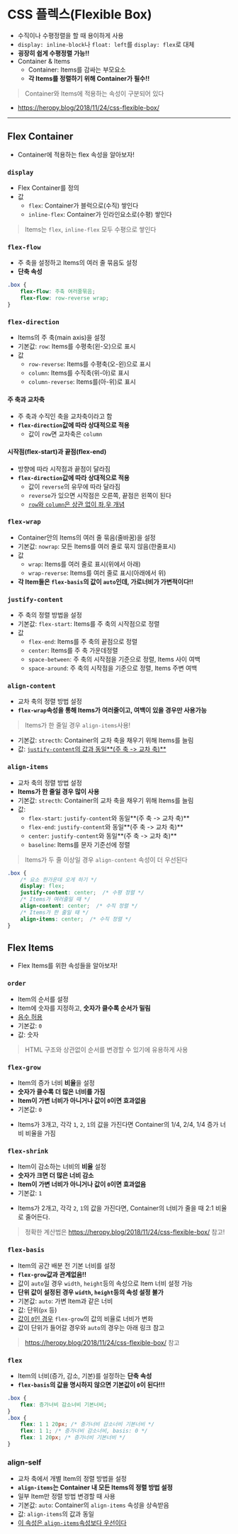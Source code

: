 # CSS 플렉스(Flexible Box)
* 수직이나 수평정렬을 할 때 용이하게 사용
* `display: inline-block`나 `float: left`를 `display: flex`로 대체
* **굉장히 쉽게 수평정렬 가능!!**
* Container & Items
	* Container: Items를 감싸는 부모요소
	* **각 Items를 정렬하기 위해 Container가 필수!!**

> Container와 Items에 적용하는 속성이 구분되어 있다

* https://heropy.blog/2018/11/24/css-flexible-box/
---

## Flex Container
* Container에 적용하는 flex 속성을 알아보자!

### `display`
* Flex Container를 정의
* 값
	* `flex`: Container가 블럭으로(수직) 쌓인다
	* `inline-flex`: Container가 인라인요소로(수평) 쌓인다

> Items는 `flex`, `inline-flex` 모두 수평으로 쌓인다

### `flex-flow`
* 주 축을 설정하고 Items의 여러 줄 묶음도 설정
* **단축 속성**
```css
.box {
	flex-flow: 주축 여러줄묶음;
	flex-flow: row-reverse wrap;
}
```

### `flex-direction`
* Items의 주 축(main axis)을 설정
* 기본값: `row`: Items를 수평축(왼-오)으로 표시
* 값
	* `row-reverse`: Items를 수평축(오-왼)으로 표시
	* `column`: Items를 수직축(위-아)로 표시
	* `column-reverse`: Items를(아-위)로 표시

#### 주 축과 교차축
* 주 축과 수직인 축을 교차축이라고 함
* **`flex-direction`값에 따라 상대적으로 적용**
	* 값이 `row`면 교차축은 `column`

#### 시작점(flex-start)과 끝점(flex-end)
* 방향에 따라 시작점과 끝점이 달라짐
* **`flex-direction`값에 따라 상대적으로 적용**
	* 값이 `reverse`의 유무에 따라 달라짐
	* `reverse`가 있으면 시작점은 오른쪽, 끝점은 왼쪽이 된다
	* <ins>`row`와 `column`은 상관 없이 좌,우 개념</ins>

### `flex-wrap`
* Container안의 Items의 여러 줄 묶음(줄바꿈)을 설정
* 기본값: `nowrap`: 모든 Items를 여러 줄로 묶지 않음(한줄표시)
* 값
	* `wrap`: Items를 여러 줄로 표시(위에서 아래)
	* `wrap-reverse`: Items를 여러 줄로 표시(아래에서 위)
* **각 Item들은 `flex-basis`의 값이 `auto`인데, 가로너비가 가변적이다!!**

### `justify-content`
* 주 축의 정렬 방법을 설정
* 기본값: `flex-start`: Items를 주 축의 시작점으로 정렬
* 값
	* `flex-end`: Items를 주 축의 끝점으로 정렬
	* `center`: Items를 주 축 가운데정렬
	* `space-between`: 주 축의 시작점을 기준으로 정렬, Items 사이 여백
	* `space-around`: 주 축의 시작점을 기준으로 정렬, Items 주변 여백

### `align-content`
* 교차 축의 정렬 방법 설정
* **`flex-wrap`속성을 통해 Items가 여러줄이고, 여백이 있을 경우만 사용가능**

> Items가 한 줄일 경우 `align-items`사용!

* 기본값: `strecth`: Container의 교차 축을 채우기 위해 Items를 늘림
* 값: <ins>`justify-content`의 값과 동일**(주 축 -> 교차 축)**</ins>

### `align-items`
* 교차 축의 정렬 방법 설정
* **Items가 한 줄일 경우 많이 사용**
* 기본값: `strecth`: Container의 교차 축을 채우기 위해 Items를 늘림
* 값:
	* `flex-start`: `justify-content`와 동일**(주 축 -> 교차 축)**
	* `flex-end`: `justify-content`와 동일**(주 축 -> 교차 축)**
	* `center`: `justify-content`와 동일**(주 축 -> 교차 축)**
	* `baseline`: Items를 문자 기준선에 정렬

> Items가 두 줄 이상일 경우 `align-content` 속성이 더 우선된다

```css
.box {
	/* 요소 한가운데 오게 하기 */
	display: flex;
	justify-content: center;  /* 수평 정렬 */
	/* Items가 여러줄일 때 */
	align-content: center;  /* 수직 정렬 */
	/* Items가 한 줄일 때 */
	align-items: center;  /* 수직 정렬 */
}
```

## Flex Items
* Flex Items를 위한 속성들을 알아보자!

### `order`
* Item의 순서를 설정
* Item에 숫자를 지정하고, **숫자가 클수록 순서가 밀림**
* <ins>음수 허용</ins>
* 기본값: `0`
* 값: 숫자

> HTML 구조와 상관없이 순서를 변경할 수 있기에 유용하게 사용

### `flex-grow`
* Item의 증가 너비 **비율**을 설정
* **숫자가 클수록 더 많은 너비를 가짐**
* **Item이 가변 너비가 아니거나 값이 `0`이면 효과없음**
* 기본값: `0`
- Items가 3개고, 각각 `1`, `2`, `1`의 값을 가진다면 Container의 1/4, 2/4, 1/4 증가 너비 비율을 가짐

### `flex-shrink`
* Item이 감소하는 너비의 **비율** 설정
* **숫자가 크면 더 많은 너비 감소**
* **Item이 가변 너비가 아니거나 값이 `0`이면 효과없음**
* 기본값: `1`
- Items가 2개고, 각각 `2`, `1`의 값을 가진다면, Container의 너비가 줄을 때 2:1 비율로 줄어든다.

> 정확한 계산법은 https://heropy.blog/2018/11/24/css-flexible-box/ 참고!

### `flex-basis`
* Item의 공간 배분 전 기본 너비를 설정
* **`flex-grow`값과 관계없음!!**
* 값이 `auto`일 경우 `width`, `height`등의 속성으로 Item 너비 설정 가능
* **단위 값이 설정된 경우 `width`, `height`등의 속성 설정 불가**
* 기본값: `auto`: 가변 Item과 같은 너비
* 값: 단위(`px` 등)
* <ins>값이 `0`인 경우</ins> `flex-grow`의 값의 비율로 너비가 변화
* 값이 단위가 들어갈 경우와 `auto`의 경우는 아래 링크 참고

> https://heropy.blog/2018/11/24/css-flexible-box/ 참고

### `flex`
* Item의 너비(증가, 감소, 기본)를 설정하는 **단축 속성**
* **`flex-basis`의 값을 명시하지 않으면 기본값이 `0`이 된다!!!**
```css
.box {
	flex: 증가너비 감소너비 기본너비;
}
.box {
	flex: 1 1 20px; /* 증가너비 감소너비 기본너비 */
	flex: 1 1; /* 증가너비 감소너비, basis: 0 */
	flex: 1 20px; /* 증가너비 기본너비 */
}
```

### align-self
* 교차 축에서 개별 Item의 정렬 방법을 설정
* **`align-items`는 Container 내 모든 Items의 정렬 방법 설정**
* 일부 Item만 정렬 방법 변경할 때 사용
* 기본값: `auto`: Container의 `align-items` 속성을 상속받음
* 값: `align-items`의 값과 동일
* <ins>이 속성은 `align-items`속성보다 우선이다</ins>